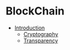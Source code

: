 # BlockChain

* [Introduction](/introduction/readme.md)
    - [Cryptography](/introduction/Cryptography.md)
    - [Transparency](/introduction/Transparency.md)
